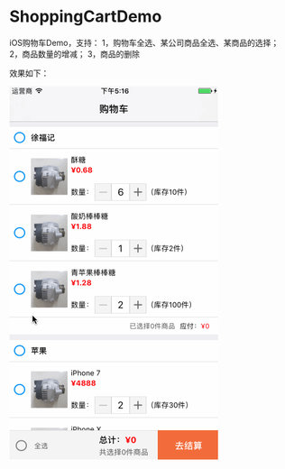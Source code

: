 # ShoppingCartDemo
iOS购物车Demo，支持：
1，购物车全选、某公司商品全选、某商品的选择；
2，商品数量的增减；
3，商品的删除

效果如下：

<img src="https://github.com/youngerhaha/ShoppingCartDemo/blob/master/ShoppingCart.gif" width="370" height="662" align="middle" />
